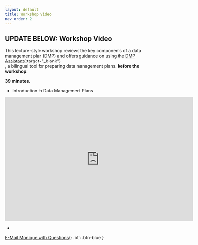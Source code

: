 ```yaml
---
layout: default
title: Workshop Video
nav_order: 2
---
```

## UPDATE BELOW: Workshop Video
This lecture-style workshop reviews the key components of a data management plan (DMP) and offers guidance on using the [DMP Assistant](https://assistant.portagenetwork.ca/){:target="_blank"}<br>, a bilingual tool for preparing data management plans. **before the workshop**:

**39 minutes.**<br>
- Introduction to Data Management Plans
<iframe id="kaltura_player" src="https://admin.video.ubc.ca/p/180/sp/18000/embedIframeJs/uiconf_id/23451293/partner_id/180?iframeembed=true&playerId=kaltura_player&entry_id=0_etsomldh&flashvars[streamerType]=auto&amp;flashvars[localizationCode]=en&amp;flashvars[leadWithHTML5]=true&amp;flashvars[sideBarContainer.plugin]=true&amp;flashvars[sideBarContainer.position]=left&amp;flashvars[sideBarContainer.clickToClose]=true&amp;flashvars[chapters.plugin]=true&amp;flashvars[chapters.layout]=vertical&amp;flashvars[chapters.thumbnailRotator]=false&amp;flashvars[streamSelector.plugin]=true&amp;flashvars[EmbedPlayer.SpinnerTarget]=videoHolder&amp;flashvars[dualScreen.plugin]=true&amp;flashvars[hotspots.plugin]=1&amp;flashvars[Kaltura.addCrossoriginToIframe]=true&amp;&wid=0_qmxe0lv2" width="608" height="402" allowfullscreen webkitallowfullscreen mozAllowFullScreen allow="autoplay *; fullscreen *; encrypted-media *" sandbox="allow-forms allow-same-origin allow-scripts allow-top-navigation allow-pointer-lock allow-popups allow-modals allow-orientation-lock allow-popups-to-escape-sandbox allow-presentation allow-top-navigation-by-user-activation" frameborder="0" title="Kaltura Player"></iframe>

- 

[E-Mail Monique with Questions](activities-intro.html){: .btn .btn-blue }

